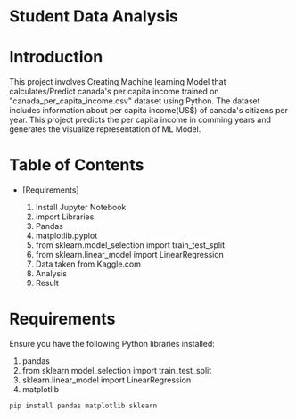 # Student Data Analysis

# Introduction

This project involves Creating Machine learning Model that calculates/Predict canada's per capita income trained on "canada_per_capita_income.csv" dataset using Python. The dataset includes information about per capita income(US$) of canada's citizens per year. This project predicts the per capita income in comming years and generates the visualize representation of ML Model.

# Table of Contents
- [Requirements]

  1) Install Jupyter Notebook
  2) import Libraries
    1) Pandas
    2) matplotlib.pyplot
    3) from sklearn.model_selection import train_test_split
    4) from sklearn.linear_model import LinearRegression
  5) Data taken from Kaggle.com
  6) Analysis
  7) Result

# Requirements

Ensure you have the following Python libraries installed:
1) pandas
2) from sklearn.model_selection import train_test_split
3) sklearn.linear_model import LinearRegression
4) matplotlib

```bash
pip install pandas matplotlib sklearn

